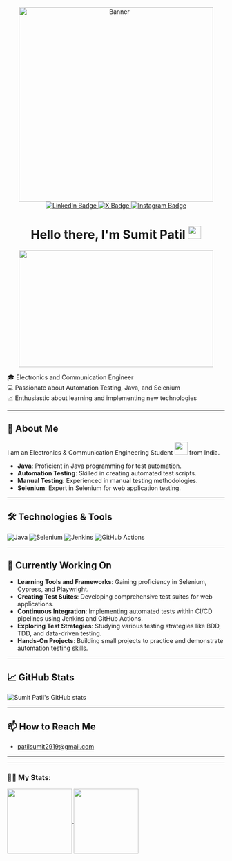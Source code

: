 <div align="center">
  <img src="https://camo.githubusercontent.com/efa14bf9ed44028c9939f1d20fee4f048ef16d58ea882ebbc86b2a74cdab6168/68747470733a2f2f616c676f776f726b7375706c6f61642e73332e616d617a6f6e6177732e636f6d2f6e65772d616c676f776f726b732f77702d636f6e74656e742f75706c6f6164732f323031362f30352f31363130353130392f536f6674776172652d546573742d4d616e6167656d656e742e676966" alt="Banner" width="450" />
</div>

<div id="badges">
  <div align="center">
    <a href="(https://www.linkedin.com/in/sumit-patil-9b909a2b5/))">
      <img src="https://img.shields.io/badge/LinkedIn-blue?style=for-the-badge&logo=linkedin&logoColor=white" alt="LinkedIn Badge"/>
    </a>
    <a href="(https://x.com/Sumit__2919)">
      <img src="https://img.shields.io/badge/X-black?style=for-the-badge&logo=X&logoColor=white" alt="X Badge"/>
    </a>
    <a href="https://www.instagram.com/sumit__2919/">
      <img src="https://img.shields.io/badge/Instagram-purple?style=for-the-badge&logo=Instagram&logoColor=white" alt="Instagram Badge"/>
    </a>
  </div>
  <div align="center">
    <img src="https://komarev.com/ghpvc/?username=sumit01fe20bec103&style=flat-square&color=blue" alt=""/>
    <h1>
      Hello there, I'm Sumit Patil
      <img src="https://media.giphy.com/media/hvRJCLFzcasrR4ia7z/giphy.gif" width="30px"/>
    </h1>
  </div>
  <div align="center">
    <img src="https://media.giphy.com/media/l3V0DKL9Jhyz8nKog/giphy.gif" width="450" height="270"/>
  </div>
</div>

🎓 Electronics and Communication Engineer  
💻 Passionate about Automation Testing, Java, and Selenium  
📈 Enthusiastic about learning and implementing new technologies

---

## 🚀 About Me
I am an Electronics & Communication Engineering Student <img src="https://media.giphy.com/media/WUlplcMpOCEmTGBtBW/giphy.gif" width="30"> from India.
- **Java**: Proficient in Java programming for test automation.
- **Automation Testing**: Skilled in creating automated test scripts.
- **Manual Testing**: Experienced in manual testing methodologies.
- **Selenium**: Expert in Selenium for web application testing.

---

## 🛠️ Technologies & Tools
![Java](https://img.shields.io/badge/Java-ED8B00?style=for-the-badge&logo=java&logoColor=white)
![Selenium](https://img.shields.io/badge/Selenium-43B02A?style=for-the-badge&logo=selenium&logoColor=white)
![Jenkins](https://img.shields.io/badge/Jenkins-D24939?style=for-the-badge&logo=jenkins&logoColor=white)
![GitHub Actions](https://img.shields.io/badge/GitHub_Actions-2088FF?style=for-the-badge&logo=github-actions&logoColor=white)

---

## 🌱 Currently Working On
- **Learning Tools and Frameworks**: Gaining proficiency in Selenium, Cypress, and Playwright.
- **Creating Test Suites**: Developing comprehensive test suites for web applications.
- **Continuous Integration**: Implementing automated tests within CI/CD pipelines using Jenkins and GitHub Actions.
- **Exploring Test Strategies**: Studying various testing strategies like BDD, TDD, and data-driven testing.
- **Hands-On Projects**: Building small projects to practice and demonstrate automation testing skills.

---

## 📈 GitHub Stats
![Sumit Patil's GitHub stats](https://github-readme-stats.vercel.app/api?username=sumit01fe20bec103&show_icons=true&theme=radical)

---

## 📫 How to Reach Me
- patilsumit2919@gmail.com

---

---
### :climbing_man: My Stats:

<a href="https://github.com/anuraghazra/github-readme-stats">
  <img height=150 align="center" src="https://github-readme-stats.vercel.app/api?username=sumit01fe20bec103&show_icons=true&theme=transparent&rank_icon=github&hide=stars,prs,issues&show_owner=true&include_all_commits=true" />
</a>
<a href="https://github.com/anuraghazra/convoychat">
  <img height=150 align="center" src="https://github-readme-stats.vercel.app/api/top-langs/?username=sumit01fe20bec103&hide_progress=true&theme=transparent&layout=compact&langs_count=8&card_width=320" />
</a>

